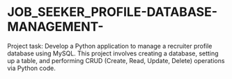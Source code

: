# JOB_SEEKER_PROFILE-DATABASE-MANAGEMENT-
Project task: Develop a Python application to manage a recruiter profile database using MySQL. This project  involves creating a database, setting up a table, and performing CRUD (Create, Read, Update,  Delete) operations via Python code. 

